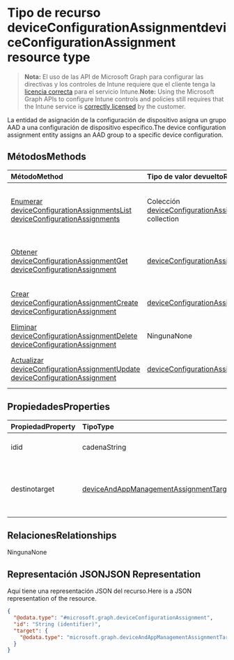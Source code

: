 # <a name="deviceconfigurationassignment-resource-type"></a><span data-ttu-id="c41f2-101">Tipo de recurso deviceConfigurationAssignment</span><span class="sxs-lookup"><span data-stu-id="c41f2-101">deviceConfigurationAssignment resource type</span></span>

> <span data-ttu-id="c41f2-102">**Nota:** El uso de las API de Microsoft Graph para configurar las directivas y los controles de Intune requiere que el cliente tenga la [licencia correcta](https://go.microsoft.com/fwlink/?linkid=839381) para el servicio Intune.</span><span class="sxs-lookup"><span data-stu-id="c41f2-102">**Note:** Using the Microsoft Graph APIs to configure Intune controls and policies still requires that the Intune service is [correctly licensed](https://go.microsoft.com/fwlink/?linkid=839381) by the customer.</span></span>

<span data-ttu-id="c41f2-103">La entidad de asignación de la configuración de dispositivo asigna un grupo AAD a una configuración de dispositivo específico.</span><span class="sxs-lookup"><span data-stu-id="c41f2-103">The device configuration assignment entity assigns an AAD group to a specific device configuration.</span></span>
## <a name="methods"></a><span data-ttu-id="c41f2-104">Métodos</span><span class="sxs-lookup"><span data-stu-id="c41f2-104">Methods</span></span>
|<span data-ttu-id="c41f2-105">Método</span><span class="sxs-lookup"><span data-stu-id="c41f2-105">Method</span></span>|<span data-ttu-id="c41f2-106">Tipo de valor devuelto</span><span class="sxs-lookup"><span data-stu-id="c41f2-106">Return Type</span></span>|<span data-ttu-id="c41f2-107">Descripción</span><span class="sxs-lookup"><span data-stu-id="c41f2-107">Description</span></span>|
|:---|:---|:---|
|[<span data-ttu-id="c41f2-108">Enumerar deviceConfigurationAssignments</span><span class="sxs-lookup"><span data-stu-id="c41f2-108">List deviceConfigurationAssignments</span></span>](../api/intune_deviceconfig_deviceconfigurationassignment_list.md)|<span data-ttu-id="c41f2-109">Colección [deviceConfigurationAssignment](../resources/intune_deviceconfig_deviceconfigurationassignment.md)</span><span class="sxs-lookup"><span data-stu-id="c41f2-109">[deviceConfigurationAssignment](../resources/intune_deviceconfig_deviceconfigurationassignment.md) collection</span></span>|<span data-ttu-id="c41f2-110">Enumere las propiedades y las relaciones de los objetos [deviceConfigurationAssignment](../resources/intune_deviceconfig_deviceconfigurationassignment.md).</span><span class="sxs-lookup"><span data-stu-id="c41f2-110">List properties and relationships of the [deviceConfigurationAssignment](../resources/intune_deviceconfig_deviceconfigurationassignment.md) objects.</span></span>|
|[<span data-ttu-id="c41f2-111">Obtener deviceConfigurationAssignment</span><span class="sxs-lookup"><span data-stu-id="c41f2-111">Get deviceConfigurationAssignment</span></span>](../api/intune_deviceconfig_deviceconfigurationassignment_get.md)|[<span data-ttu-id="c41f2-112">deviceConfigurationAssignment</span><span class="sxs-lookup"><span data-stu-id="c41f2-112">deviceConfigurationAssignment</span></span>](../resources/intune_deviceconfig_deviceconfigurationassignment.md)|<span data-ttu-id="c41f2-113">Lea las propiedades y las relaciones del objeto [deviceConfigurationAssignment](../resources/intune_deviceconfig_deviceconfigurationassignment.md).</span><span class="sxs-lookup"><span data-stu-id="c41f2-113">Read properties and relationships of the [deviceConfigurationAssignment](../resources/intune_deviceconfig_deviceconfigurationassignment.md) object.</span></span>|
|[<span data-ttu-id="c41f2-114">Crear deviceConfigurationAssignment</span><span class="sxs-lookup"><span data-stu-id="c41f2-114">Create deviceConfigurationAssignment</span></span>](../api/intune_deviceconfig_deviceconfigurationassignment_create.md)|[<span data-ttu-id="c41f2-115">deviceConfigurationAssignment</span><span class="sxs-lookup"><span data-stu-id="c41f2-115">deviceConfigurationAssignment</span></span>](../resources/intune_deviceconfig_deviceconfigurationassignment.md)|<span data-ttu-id="c41f2-116">Cree un objeto [deviceConfigurationAssignment](../resources/intune_deviceconfig_deviceconfigurationassignment.md).</span><span class="sxs-lookup"><span data-stu-id="c41f2-116">Create a new [deviceConfigurationAssignment](../resources/intune_deviceconfig_deviceconfigurationassignment.md) object.</span></span>|
|[<span data-ttu-id="c41f2-117">Eliminar deviceConfigurationAssignment</span><span class="sxs-lookup"><span data-stu-id="c41f2-117">Delete deviceConfigurationAssignment</span></span>](../api/intune_deviceconfig_deviceconfigurationassignment_delete.md)|<span data-ttu-id="c41f2-118">Ninguna</span><span class="sxs-lookup"><span data-stu-id="c41f2-118">None</span></span>|<span data-ttu-id="c41f2-119">Elimina un [deviceConfigurationAssignment](../resources/intune_deviceconfig_deviceconfigurationassignment.md).</span><span class="sxs-lookup"><span data-stu-id="c41f2-119">Deletes a [deviceConfigurationAssignment](../resources/intune_deviceconfig_deviceconfigurationassignment.md).</span></span>|
|[<span data-ttu-id="c41f2-120">Actualizar deviceConfigurationAssignment</span><span class="sxs-lookup"><span data-stu-id="c41f2-120">Update deviceConfigurationAssignment</span></span>](../api/intune_deviceconfig_deviceconfigurationassignment_update.md)|[<span data-ttu-id="c41f2-121">deviceConfigurationAssignment</span><span class="sxs-lookup"><span data-stu-id="c41f2-121">deviceConfigurationAssignment</span></span>](../resources/intune_deviceconfig_deviceconfigurationassignment.md)|<span data-ttu-id="c41f2-122">Actualice las propiedades de un objeto [deviceConfigurationAssignment](../resources/intune_deviceconfig_deviceconfigurationassignment.md).</span><span class="sxs-lookup"><span data-stu-id="c41f2-122">Update the properties of a [deviceConfigurationAssignment](../resources/intune_deviceconfig_deviceconfigurationassignment.md) object.</span></span>|

## <a name="properties"></a><span data-ttu-id="c41f2-123">Propiedades</span><span class="sxs-lookup"><span data-stu-id="c41f2-123">Properties</span></span>
|<span data-ttu-id="c41f2-124">Propiedad</span><span class="sxs-lookup"><span data-stu-id="c41f2-124">Property</span></span>|<span data-ttu-id="c41f2-125">Tipo</span><span class="sxs-lookup"><span data-stu-id="c41f2-125">Type</span></span>|<span data-ttu-id="c41f2-126">Descripción</span><span class="sxs-lookup"><span data-stu-id="c41f2-126">Description</span></span>|
|:---|:---|:---|
|<span data-ttu-id="c41f2-127">id</span><span class="sxs-lookup"><span data-stu-id="c41f2-127">id</span></span>|<span data-ttu-id="c41f2-128">cadena</span><span class="sxs-lookup"><span data-stu-id="c41f2-128">String</span></span>|<span data-ttu-id="c41f2-129">La clave de la asignación.</span><span class="sxs-lookup"><span data-stu-id="c41f2-129">The key of the assignment.</span></span>|
|<span data-ttu-id="c41f2-130">destino</span><span class="sxs-lookup"><span data-stu-id="c41f2-130">target</span></span>|[<span data-ttu-id="c41f2-131">deviceAndAppManagementAssignmentTarget</span><span class="sxs-lookup"><span data-stu-id="c41f2-131">deviceAndAppManagementAssignmentTarget</span></span>](../resources/intune_shared_deviceandappmanagementassignmenttarget.md)|<span data-ttu-id="c41f2-132">El destino de la tarea para la configuración del dispositivo.</span><span class="sxs-lookup"><span data-stu-id="c41f2-132">The assignment target for the device configuration.</span></span>|

## <a name="relationships"></a><span data-ttu-id="c41f2-133">Relaciones</span><span class="sxs-lookup"><span data-stu-id="c41f2-133">Relationships</span></span>
<span data-ttu-id="c41f2-134">Ninguna</span><span class="sxs-lookup"><span data-stu-id="c41f2-134">None</span></span>
## <a name="json-representation"></a><span data-ttu-id="c41f2-135">Representación JSON</span><span class="sxs-lookup"><span data-stu-id="c41f2-135">JSON Representation</span></span>
<span data-ttu-id="c41f2-136">Aquí tiene una representación JSON del recurso.</span><span class="sxs-lookup"><span data-stu-id="c41f2-136">Here is a JSON representation of the resource.</span></span>
<!-- {
  "blockType": "resource",
  "keyProperty": "id",
  "@odata.type": "microsoft.graph.deviceConfigurationAssignment"
}
-->
``` json
{
  "@odata.type": "#microsoft.graph.deviceConfigurationAssignment",
  "id": "String (identifier)",
  "target": {
    "@odata.type": "microsoft.graph.deviceAndAppManagementAssignmentTarget"
  }
}
```



